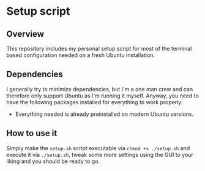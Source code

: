 # Setup script

## Overview

This repository includes my personal setup script for most of the terminal based configuration needed on a fresh Ubuntu installation.

## Dependencies

I generally try to minimize dependencies, but I'm a one man crew and can therefore only support Ubuntu as I'm running it myself. Anyway, you need to have the following packages installed for everything to work properly:

- Everything needed is already preinstalled on modern Ubuntu versions.

## How to use it

Simply make the `setup.sh` script executable via `chmod +x ./setup.sh` and execute it via `./setup.sh`, tweak some more settings using the GUI to your liking and you should be ready to go.
